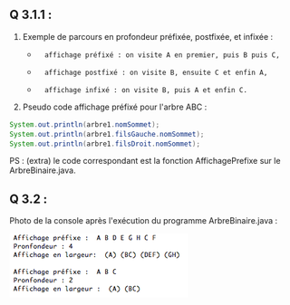 ## Q 3.1.1 :

1. Exemple de parcours en profondeur préfixée, postfixée, et infixée : 
    -		affichage préfixé : on visite A en premier, puis B puis C,
    -		affichage postfixé : on visite B, ensuite C et enfin A,
    -		affichage infixé : on visite B, puis A et enfin C.

2. Pseudo code affichage préfixé pour l'arbre ABC :

```java
System.out.println(arbre1.nomSommet); 
System.out.println(arbre1.filsGauche.nomSommet);
System.out.println(arbre1.filsDroit.nomSommet);
```
PS : (extra) le code correspondant est la fonction AffichagePrefixe sur le ArbreBinaire.java.

## Q 3.2 :


Photo de la console après l'exécution du programme ArbreBinaire.java : 

![ArbreBinaire](https://github.com/ArnaudRib/TD6/blob/master/ArbreBinaire.png)
